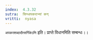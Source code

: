 ```yaml
---
index:  4.3.32
sutra:  सिन्ध्वपकराभ्यां कन्
vritti:  nyasa
---
```


`अपकरशब्दादौत्सर्गिकेऽणि` इति। प्राप्ते विधानमिति सम्बन्धः।।

